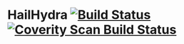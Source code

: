 # HailHydra [![Build Status](https://travis-ci.org/htomar/HailHydra.svg)](https://travis-ci.org/htomar/HailHydra) [![Coverity Scan Build Status](https://scan.coverity.com/projects/6144/badge.svg)](https://scan.coverity.com/projects/htomar-hailhydra)


